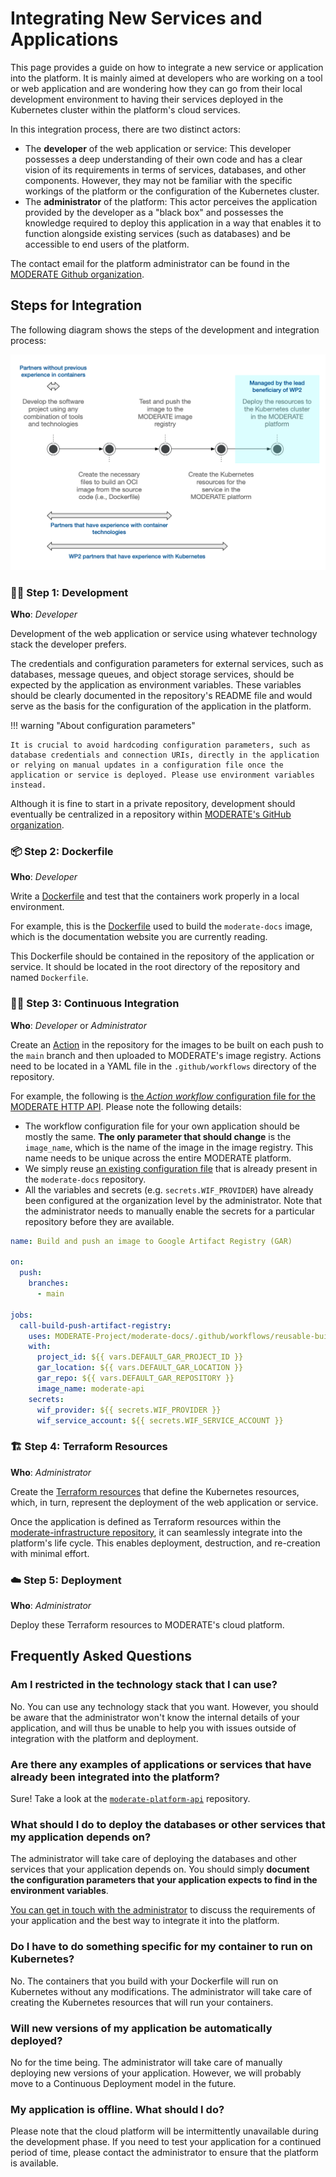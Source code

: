 # Integrating New Services and Applications

This page provides a guide on how to integrate a new service or application into the platform. It is mainly aimed at developers who are working on a tool or web application and are wondering how they can go from their local development environment to having their services deployed in the Kubernetes cluster within the platform's cloud services.

In this integration process, there are two distinct actors:

* The **developer** of the web application or service: This developer possesses a deep understanding of their own code and has a clear vision of its requirements in terms of services, databases, and other components. However, they may not be familiar with the specific workings of the platform or the configuration of the Kubernetes cluster.
* The **administrator** of the platform: This actor perceives the application provided by the developer as a "black box" and possesses the knowledge required to deploy this application in a way that enables it to function alongside existing services (such as databases) and be accessible to end users of the platform.

The contact email for the platform administrator can be found in the [MODERATE Github organization](https://github.com/MODERATE-Project).

## Steps for Integration

The following diagram shows the steps of the development and integration process:

![Collaboration approach](../imgs/collaboration-approach.png)

### 👩‍💻 Step 1: Development

**Who**: _Developer_

Development of the web application or service using whatever technology stack the developer prefers.

The credentials and configuration parameters for external services, such as databases, message queues, and object storage services, should be expected by the application as environment variables. These variables should be clearly documented in the repository's README file and would serve as the basis for the configuration of the application in the platform.

!!! warning "About configuration parameters"

    It is crucial to avoid hardcoding configuration parameters, such as database credentials and connection URIs, directly in the application or relying on manual updates in a configuration file once the application or service is deployed. Please use environment variables instead.

Although it is fine to start in a private repository, development should eventually be centralized in a repository within [MODERATE's GitHub organization](https://github.com/MODERATE-Project).

### 📦 Step 2: Dockerfile

**Who**: _Developer_

Write a [Dockerfile](https://docs.docker.com/develop/develop-images/dockerfile_best-practices/) and test that the containers work properly in a local environment.

For example, this is the [Dockerfile](https://github.com/MODERATE-Project/moderate-docs/blob/main/Dockerfile) used to build the `moderate-docs` image, which is the documentation website you are currently reading.

This Dockerfile should be contained in the repository of the application or service. It should be located in the root directory of the repository and named `Dockerfile`.

### 👷‍♂️ Step 3: Continuous Integration

**Who**: _Developer_ or _Administrator_

Create an [Action](https://github.com/features/actions) in the repository for the images to be built on each push to the `main` branch and then uploaded to MODERATE's image registry. Actions need to be located in a YAML file in the `.github/workflows` directory of the repository.

For example, the following is [the _Action workflow_ configuration file for the MODERATE HTTP API](https://github.com/MODERATE-Project/moderate-platform-api/blob/main/.github/workflows/build-push-api.yml). Please note the following details:

* The workflow configuration file for your own application should be mostly the same. **The only parameter that should change** is the `image_name`, which is the name of the image in the image registry. This name needs to be unique across the entire MODERATE platform.
* We simply reuse [an existing configuration file](https://github.com/MODERATE-Project/moderate-docs/blob/main/.github/workflows/reusable-build-push-gar.yml) that is already present in the `moderate-docs` repository.
* All the variables and secrets (e.g. `secrets.WIF_PROVIDER`) have already been configured at the organization level by the administrator. Note that the administrator needs to manually enable the secrets for a particular repository before they are available.

```yaml title="Example of a workflow file to build and push an image to MODERATE's image registry"
name: Build and push an image to Google Artifact Registry (GAR)

on:
  push:
    branches:
      - main

jobs:
  call-build-push-artifact-registry:
    uses: MODERATE-Project/moderate-docs/.github/workflows/reusable-build-push-gar.yml@main
    with:
      project_id: ${{ vars.DEFAULT_GAR_PROJECT_ID }}
      gar_location: ${{ vars.DEFAULT_GAR_LOCATION }}
      gar_repo: ${{ vars.DEFAULT_GAR_REPOSITORY }}
      image_name: moderate-api
    secrets:
      wif_provider: ${{ secrets.WIF_PROVIDER }}
      wif_service_account: ${{ secrets.WIF_SERVICE_ACCOUNT }}
```

### 🏗️ Step 4: Terraform Resources

**Who**: _Administrator_

Create the [Terraform resources](https://developer.hashicorp.com/terraform/intro) that define the Kubernetes resources, which, in turn, represent the deployment of the web application or service.

Once the application is defined as Terraform resources within the [moderate-infrastructure repository](https://github.com/MODERATE-Project/moderate-infrastructure), it can seamlessly integrate into the platform's life cycle. This enables deployment, destruction, and re-creation with minimal effort.

### ☁️ Step 5: Deployment

**Who**: _Administrator_

Deploy these Terraform resources to MODERATE's cloud platform.

## Frequently Asked Questions

### Am I restricted in the technology stack that I can use?

No. You can use any technology stack that you want. However, you should be aware that the administrator won't know the internal details of your application, and will thus be unable to help you with issues outside of integration with the platform and deployment.

### Are there any examples of applications or services that have already been integrated into the platform?

Sure! Take a look at the [`moderate-platform-api`](https://github.com/MODERATE-Project/moderate-platform-api) repository.

### What should I do to deploy the databases or other services that my application depends on?

The administrator will take care of deploying the databases and other services that your application depends on. You should simply **document the configuration parameters that your application expects to find in the environment variables**.

[You can get in touch with the administrator](https://github.com/MODERATE-Project) to discuss the requirements of your application and the best way to integrate it into the platform.

### Do I have to do something specific for my container to run on Kubernetes?

No. The containers that you build with your Dockerfile will run on Kubernetes without any modifications. The administrator will take care of creating the Kubernetes resources that will run your containers.

### Will new versions of my application be automatically deployed?

No for the time being. The administrator will take care of manually deploying new versions of your application. However, we will probably move to a Continuous Deployment model in the future.

### My application is offline. What should I do?

Please note that the cloud platform will be intermittently unavailable during the development phase. If you need to test your application for a continued period of time, please contact the administrator to ensure that the platform is available.